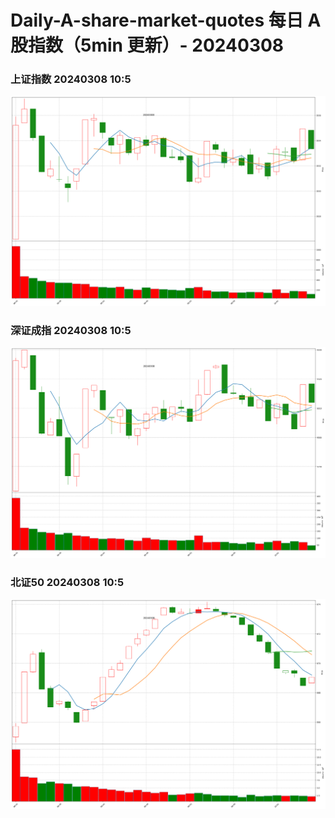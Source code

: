 
# Daily-A-share-market-quotes 每日 A 股指数（5min 更新）- 20240308

### 上证指数 20240308 10:5
![](./fig/2024/3/20240308-sh000001.png)

### 深证成指 20240308 10:5
![](./fig/2024/3/20240308-sz399001.png)

### 北证50 20240308 10:5
![](./fig/2024/3/20240308-bj899050.png)
